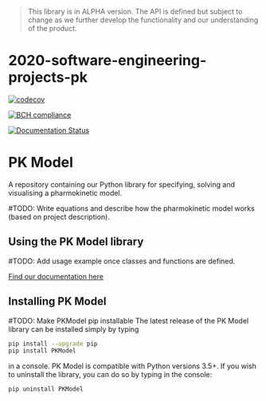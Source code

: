 > This library is in ALPHA version. The API is defined but subject to change as we further develop the functionality and our understanding of the product.

# 2020-software-engineering-projects-pk

[![codecov](https://codecov.io/gh/smf541/PK-Group5/branch/master/graph/badge.svg)](https://codecov.io/gh/smf541/PK-Group5)

[![BCH compliance](https://bettercodehub.com/edge/badge/smf541/PK-Group5?branch=master)](https://bettercodehub.com/)

[![Documentation Status](https://readthedocs.org/projects/pk-model/badge/?version=latest)](https://pk-model.readthedocs.io/en/latest/?badge=latest)


# PK Model

A repository containing our Python library for specifying, solving and visualising a pharmokinetic model. 

#TODO: Write equations and describe how the pharmokinetic model works (based on project description).

## Using the PK Model library

#TODO: Add usage example once classes and functions are defined.

[Find our documentation here](https://pk-model.readthedocs.io/en/latest/ "PK Model Documentation")

## Installing PK Model
#TODO: Make PKModel pip installable
The latest release of the PK Model library can be installed simply by typing

```bash
pip install --upgrade pip
pip install PKModel
```
in a console. 
PK Model is compatible with Python versions 3.5+. 
If you wish to uninstall the library, you can do so by typing in the console:
```bash
pip uninstall PKModel
```



